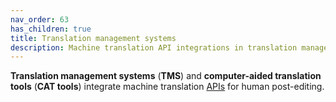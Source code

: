 ```yaml
---
nav_order: 63
has_children: true
title: Translation management systems
description: Machine translation API integrations in translation management systems
---
```


**Translation management systems** (**TMS**) and **computer-aided translation tools** (**CAT tools**) integrate machine translation [APIs](/apis) for human post-editing.
